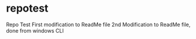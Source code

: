 # repotest
Repo Test
First modification to ReadMe file
2nd Modification to ReadMe file, done from windows CLI
